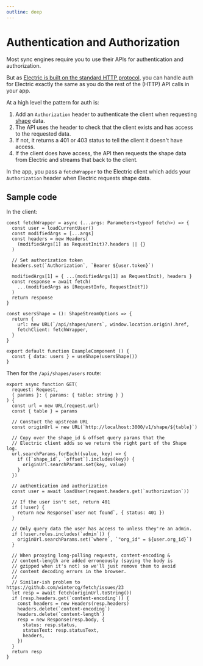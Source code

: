 ```yaml
---
outline: deep
---
```


# Authentication and Authorization

Most sync engines require you to use their APIs for authentication and authorization.

But as [Electric is built on the standard HTTP protocol](/api/http), you can handle
auth for Electric exactly the same as you do the rest of the (HTTP) API calls in your app.

At a high level the pattern for auth is:

1. Add an `Authorization` header to authenticate the client when requesting [shape](/guides/shapes) data.
2. The API uses the header to check that the client exists and has access to the requested data.
3. If not, it returns a 401 or 403 status to tell the client it doesn't have access.
4. If the client does have access, the API then requests the shape data from Electric and streams that back to the client.

In the app, you pass a `fetchWrapper` to the Electric client which adds your `Authorization` header when
Electric requests shape data.

## Sample code

In the client:

```tsx
const fetchWrapper = async (...args: Parameters<typeof fetch>) => {
  const user = loadCurrentUser()
  const modifiedArgs = [...args]
  const headers = new Headers(
    (modifiedArgs[1] as RequestInit)?.headers || {}
  )

  // Set authorization token
  headers.set(`Authorization`, `Bearer ${user.token}`)

  modifiedArgs[1] = { ...(modifiedArgs[1] as RequestInit), headers }
  const response = await fetch(
    ...(modifiedArgs as [RequestInfo, RequestInit?])
  )
  return response
}

const usersShape = (): ShapeStreamOptions => {
  return {
    url: new URL(`/api/shapes/users`, window.location.origin).href,
    fetchClient: fetchWrapper,
  }
}

export default function ExampleComponent () {
  const { data: users } = useShape(usersShape())
}
```

Then for the `/api/shapes/users` route:

```tsx
export async function GET(
  request: Request,
  { params }: { params: { table: string } }
) {
  const url = new URL(request.url)
  const { table } = params

  // Constuct the upstream URL
  const originUrl = new URL(`http://localhost:3000/v1/shape/${table}`)

  // Copy over the shape_id & offset query params that the
  // Electric client adds so we return the right part of the Shape log.
  url.searchParams.forEach((value, key) => {
    if ([`shape_id`, `offset`].includes(key)) {
      originUrl.searchParams.set(key, value)
    }
  })

  // authentication and authorization
  const user = await loadUser(request.headers.get(`authorization`))

  // If the user isn't set, return 401
  if (!user) {
    return new Response(`user not found`, { status: 401 })
  }

  // Only query data the user has access to unless they're an admin.
  if (!user.roles.includes(`admin`)) {
    originUrl.searchParams.set(`where`, `"org_id" = ${user.org_id}`)
  }

  // When proxying long-polling requests, content-encoding &
  // content-length are added erroneously (saying the body is
  // gzipped when it's not) so we'll just remove them to avoid
  // content decoding errors in the browser.
  //
  // Similar-ish problem to https://github.com/wintercg/fetch/issues/23
  let resp = await fetch(originUrl.toString())
  if (resp.headers.get(`content-encoding`)) {
    const headers = new Headers(resp.headers)
    headers.delete(`content-encoding`)
    headers.delete(`content-length`)
    resp = new Response(resp.body, {
      status: resp.status,
      statusText: resp.statusText,
      headers,
    })
  }
  return resp
}
```
